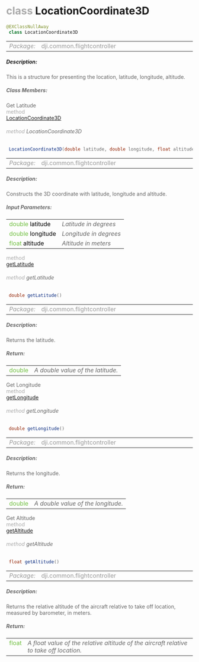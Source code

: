 <div class="article"><h1 ><font color="#AAA">class </font>LocationCoordinate3D</h1></div>

~~~java
@EXClassNullAway
 class LocationCoordinate3D 
~~~

<html><table class="table-supportedby"><tr valign="top"><td width=15%><font color="#999"><i>Package:</i></td><td width=85%><font color="#999">dji.common.flightcontroller</td></tr></table></html>



##### Description:



<font color="#666">This is a structure for presenting the location, latitude, longitude, altitude.



##### Class Members:

<div class="api-row" id="djiflightcontroller_djilocationcoordinate3d_constructor"><div class="api-col left">Get Latitude</div><div class="api-col middle" style="color:#AAA">method</div><div class="api-col right"><a class="trigger" href="#djiflightcontroller_djilocationcoordinate3d_constructor_inline">LocationCoordinate3D</a></div></div><div class="inline-doc" id="djiflightcontroller_djilocationcoordinate3d_constructor_inline"

><div class="article"><h6 ><font color="#AAA">method </font>LocationCoordinate3D</h6></div>

~~~java
 LocationCoordinate3D(double latitude, double longitude, float altitude) 
~~~

<html><table class="table-supportedby"><tr valign="top"><td width=15%><font color="#999"><i>Package:</i></td><td width=85%><font color="#999">dji.common.flightcontroller</td></tr></table></html>



##### Description:



<font color="#666">Constructs the 3D coordinate with latitude, longitude and altitude.



##### Input Parameters:

<html><table class="table-inline-parameters"><tr valign="top"><td><font color="#70BF41">double <font color="#000">latitude</td><td><font color="#666"><i>Latitude in degrees</i></td></tr><tr valign="top"><td><font color="#70BF41">double <font color="#000">longitude</td><td><font color="#666"><i>Longitude in degrees</i></td></tr><tr valign="top"><td><font color="#70BF41">float <font color="#000">altitude</td><td><font color="#666"><i>Altitude in meters</i></td></tr></table></html></div>

<div class="api-row" id="djiflightcontroller_djilocationcoordinate3d_getlatitude"><div class="api-col left"></div><div class="api-col middle" style="color:#AAA">method</div><div class="api-col right"><a class="trigger" href="#djiflightcontroller_djilocationcoordinate3d_getlatitude_inline">getLatitude</a></div></div><div class="inline-doc" id="djiflightcontroller_djilocationcoordinate3d_getlatitude_inline"

><div class="article"><h6 ><font color="#AAA">method </font>getLatitude</h6></div>

~~~java
 double getLatitude() 
~~~

<html><table class="table-supportedby"><tr valign="top"><td width=15%><font color="#999"><i>Package:</i></td><td width=85%><font color="#999">dji.common.flightcontroller</td></tr></table></html>



##### Description:



<font color="#666">Returns the latitude.



##### Return:

<html><table class="table-inline-parameters"><tr valign="top"><td><font color="#70BF41">double</td><td><font color="#666"><i>A double value of the latitude.</i></td></tr></table></html></div>

<div class="api-row" id="djiflightcontroller_djilocationcoordinate3d_getlongitude"><div class="api-col left">Get Longitude</div><div class="api-col middle" style="color:#AAA">method</div><div class="api-col right"><a class="trigger" href="#djiflightcontroller_djilocationcoordinate3d_getlongitude_inline">getLongitude</a></div></div><div class="inline-doc" id="djiflightcontroller_djilocationcoordinate3d_getlongitude_inline"

><div class="article"><h6 ><font color="#AAA">method </font>getLongitude</h6></div>

~~~java
 double getLongitude() 
~~~

<html><table class="table-supportedby"><tr valign="top"><td width=15%><font color="#999"><i>Package:</i></td><td width=85%><font color="#999">dji.common.flightcontroller</td></tr></table></html>



##### Description:



<font color="#666">Returns the longitude.



##### Return:

<html><table class="table-inline-parameters"><tr valign="top"><td><font color="#70BF41">double</td><td><font color="#666"><i>A double value of the longitude.</i></td></tr></table></html></div>

<div class="api-row" id="djiflightcontroller_djilocationcoordinate3d_getaltitude"><div class="api-col left">Get Altitude</div><div class="api-col middle" style="color:#AAA">method</div><div class="api-col right"><a class="trigger" href="#djiflightcontroller_djilocationcoordinate3d_getaltitude_inline">getAltitude</a></div></div><div class="inline-doc" id="djiflightcontroller_djilocationcoordinate3d_getaltitude_inline"

><div class="article"><h6 ><font color="#AAA">method </font>getAltitude</h6></div>

~~~java
 float getAltitude() 
~~~

<html><table class="table-supportedby"><tr valign="top"><td width=15%><font color="#999"><i>Package:</i></td><td width=85%><font color="#999">dji.common.flightcontroller</td></tr></table></html>



##### Description:



<font color="#666">Returns the relative altitude of the aircraft relative to take off location, measured by barometer, in meters.



##### Return:

<html><table class="table-inline-parameters"><tr valign="top"><td><font color="#70BF41">float</td><td><font color="#666"><i>A float value of the relative altitude of the aircraft relative to take off location.</i></td></tr></table></html></div>


